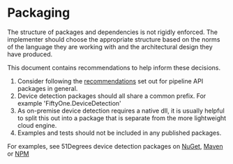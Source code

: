 # Packaging

The structure of packages and dependencies is not rigidly enforced. The implementer should choose the appropriate structure based on the norms of the language they are working with and the architectural design they have produced.

This document contains recommendations to help inform these decisions.

1. Consider following the [recommendations](/pipeline-specification/packaging-and-structure.md) set out for pipeline API packages in general.
2. Device detection packages should all share a common prefix. For example 'FiftyOne.DeviceDetection'
3. As on-premise device detection requires a native dll, it is usually helpful to split this out into a package that is separate from the more lightweight cloud engine.
4. Examples and tests should not be included in any published packages.

For examples, see 51Degrees device detection packages on [NuGet](https://www.nuget.org/packages?q=FiftyOne.DeviceDetection), [Maven](https://central.sonatype.com/search?namespace=com.51degrees&q=device-detection) or [NPM](https://www.npmjs.com/search?q=fiftyone.devicedetection)

